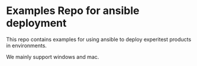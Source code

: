 
# Examples Repo for ansible deployment

This repo contains examples for using ansible to deploy experitest products in environments.

We mainly support windows and mac.

